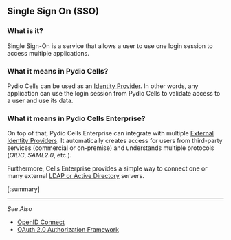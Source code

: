 ## Single Sign On (SSO)

### What is it?

Single Sign-On is a service that allows a user to use one login session to access multiple applications.

### What it means in Pydio Cells?

Pydio Cells can be used as an [Identity Provider](./2_sso/1_cells_as_idp). In other words, any application can use the login session from Pydio Cells to validate access to a user and use its data.

### What it means in Pydio Cells Enterprise?

On top of that, Pydio Cells Enterprise can integrate with multiple [External Identity Providers](./2_sso/2_ED_sso_with_idp). It automatically creates access for users from third-party services (commercial or on-premise) and understands multiple protocols (*OIDC*, *SAML2.0*, etc.).

Furthermore, Cells Enterprise provides a simple way to connect one or many external [LDAP or Active Directory](./2_sso/2_ED_binding_to_ldap) servers.

[:summary]

--------------------------------------------------------------------------------------------------------
_See Also_

- [OpenID Connect](https://openid.net/connect/)
- [OAuth 2.0 Authorization Framework](https://tools.ietf.org/html/rfc6749)

